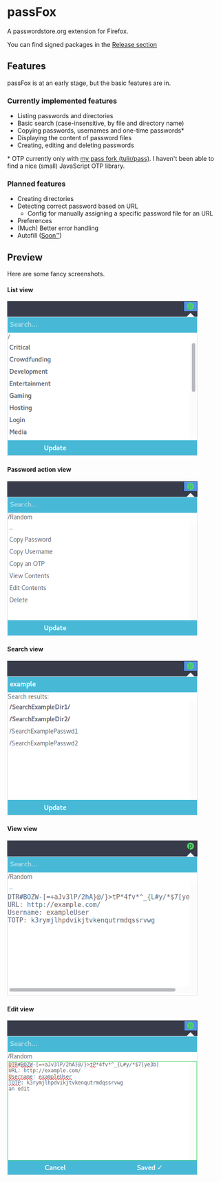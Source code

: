 # passFox
A passwordstore.org extension for Firefox.

You can find signed packages in the [Release section](https://github.com/tulir/passfox/releases)

## Features
passFox is at an early stage, but the basic features are in.

### Currently implemented features
* Listing passwords and directories
* Basic search (case-insensitive, by file and directory name)
* Copying passwords, usernames and one-time passwords*
* Displaying the content of password files
* Creating, editing and deleting passwords

\* OTP currently only with [my pass fork (tulir/pass)](https://github.com/tulir/pass).
I haven't been able to find a nice (small) JavaScript OTP library.

### Planned features
* Creating directories
* Detecting correct password based on URL
	* Config for manually assigning a specific password file for an URL
* Preferences
* (Much) Better error handling
* Autofill ([Soon™](http://wowwiki.wikia.com/wiki/Soon))

## Preview
Here are some fancy screenshots.

#### List view
![List view](images/main-view.png)

#### Password action view
![Entry view](images/entry-view.png)

#### Search view
![Search view](images/search-view.png)

#### View view
![View view](images/view-view.png)

#### Edit view
![Edit view](images/edit-view.png)
